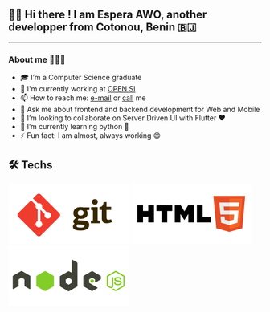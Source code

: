 ## 👋🏾 Hi there ! I am Espera AWO, another developper from Cotonou, Benin 🇧🇯
---
### About me 👨🏽‍💻 
- 🎓 I’m a Computer Science graduate
- 💼 I'm currently working at [OPEN SI](https://www.opensi.co)
- 📫 How to reach me: [e-mail](mailto:esperaking81@gmail.com) or [call](tel:+22968464811) me
- 💬 Ask me about frontend and backend development for Web and Mobile
- 👯 I’m looking to collaborate on Server Driven UI with Flutter ❤️
- 🌱 I’m currently learning python 🐍
- ⚡ Fun fact: I am almost, always working 😄

## 🛠 Techs
![git](images/git.svg) ![html](images/html.svg)![nodejs](images/node.svg) 

<!--
**esperaking81/esperaking81** is a ✨ _special_ ✨ repository because its `README.md` (this file) appears on your GitHub profile.

Here are some ideas to get you started:

- 🔭 I’m currently working on ...
- 🌱 I’m currently learning ...
- 👯 I’m looking to collaborate on ...
- 🤔 I’m looking for help with ...
- 💬 Ask me about ...
- 📫 How to reach me: ...
- 😄 Pronouns: ...
- ⚡ Fun fact: ...
-->
